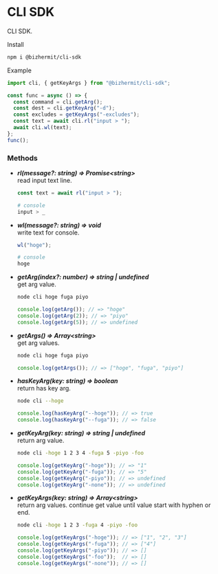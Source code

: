 # CLI SDK

CLI SDK.  

Install
```bash
npm i @bizhermit/cli-sdk
```

Example
```ts
import cli, { getKeyArgs } from "@bizhermit/cli-sdk";

const func = async () => {
  const command = cli.getArg();
  const dest = cli.getKeyArg("-d");
  const excludes = getKeyArgs("-excludes");
  const text = await cli.rl("input > ");
  await cli.wl(text);
};
func();
```

### Methods

* ***rl(message?: string) => Promise\<string>***  
  read input text line.
  ```ts
  const text = await rl("input > ");
  ```
  ```bash
  # console
  input > _
  ```

* ***wl(message?: string) => void***  
  write text for console.
  ```ts
  wl("hoge");
  ```
  ```bash
  # console
  hoge
  ```

* ***getArg(index?: number) => string | undefined***  
  get arg value.
  ```bash
  node cli hoge fuga piyo
  ```
  ```ts
  console.log(getArg()); // => "hoge"
  console.log(getArg(2)); // => "piyo"
  console.log(getArg(5)); // => undefined
  ```

* ***getArgs() => Array\<string>***  
  get arg values.
  ```bash
  node cli hoge fuga piyo
  ```
  ```ts
  console.log(getArgs()); // => ["hoge", "fuga", "piyo"]
  ```


* ***hasKeyArg(key: string) => boolean***  
  return has key arg.
  ```bash
  node cli --hoge
  ```
  ```ts
  console.log(hasKeyArg("--hoge")); // => true
  console.log(hasKeyArg("--fuga")); // => false
  ```

* ***getKeyArg(key: string) => string | undefined***  
  return arg value.
  ```bash
  node cli -hoge 1 2 3 4 -fuga 5 -piyo -foo
  ```
  ```ts
  console.log(getKeyArg("-hoge")); // => "1"
  console.log(getKeyArg("-fuga")); // => "5"
  console.log(getKeyArg("-piyo")); // => undefined
  console.log(getKeyArg("-none")); // => undefined
  ```

* ***getKeyArgs(key: string) => Array\<string>***  
  return arg values. continue get value until value start with hyphen or end.  
  ```bash
  node cli -hoge 1 2 3 -fuga 4 -piyo -foo
  ```
  ```ts
  console.log(getKeyArgs("-hoge")); // => ["1", "2", "3"]
  console.log(getKeyArgs("-fuga")); // => ["4"]
  console.log(getKeyArgs("-piyo")); // => []
  console.log(getKeyArgs("-foo"));  // => []
  console.log(getKeyArgs("-none")); // => []
  ```